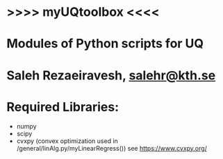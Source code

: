 # >>>> myUQtoolbox <<<<
# Modules of Python scripts for UQ
# Saleh Rezaeiravesh, salehr@kth.se


# Required Libraries:
 - numpy
 - scipy
 - cvxpy (convex optimization used in /general/linAlg.py/myLinearRegress())
   see https://www.cvxpy.org/

